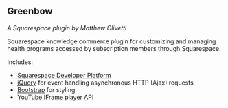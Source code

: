 Greenbow 
---
*A Squarespace plugin by Matthew Olivetti*

Squarespace knowledge commerce plugin for customizing and managing health programs accessed by subscription members through Squarespace.

Includes:
- [Squarespace Developer Platform](https://developers.squarespace.com)
- [jQuery](http://api.jquery.com/jquery.ajax/) for event handling asynchronous HTTP (Ajax) requests
- [Bootstrap](https://getbootstrap.com/) for styling
- [YouTube IFrame player API](https://developers.google.com/youtube/iframe_api_reference)
